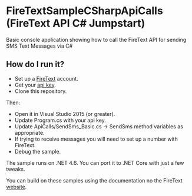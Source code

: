 # FireTextSampleCSharpApiCalls (FireText API C# Jumpstart)
Basic console application showing how to call the FireText API for sending SMS Text Messages via C#

## How do I run it?

- Set up a [FireText](https://www.firetext.co.uk) account.
- Get your [api key](https://app.firetext.co.uk/settings/manage/api/).
- Clone this repository.

Then:
- Open it in Visual Studio 2015 (or greater).
- Update Program.cs with your api key.
- Update ApiCalls/SendSms_Basic.cs -> SendSms method variables as appropriate.
- If trying to receive messages you will need to set up a number with FireText.
- Debug the sample.

The sample runs on .NET 4.6. You can port it to .NET Core with just a few tweaks.

You can build on these samples using the documentation no the FireText [website](https://www.firetext.co.uk/docs).
